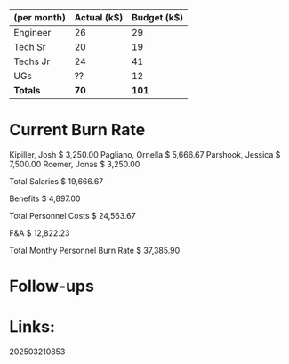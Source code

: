 


| (per month) | Actual (k$) | Budget (k$) |
| ----------- | ----------- | ----------- |
| Engineer    | 26          | 29          |
| Tech Sr     | 20          | 19          |
| Techs Jr    | 24          | 41          |
| UGs         | ??          | 12          |
| **Totals**  | **70**      | **101**     |


# Current Burn Rate
Kipiller, Josh	 $ 3,250.00 
Pagliano, Ornella	 $ 5,666.67 
Parshook, Jessica	 $ 7,500.00 
Roemer, Jonas	 $ 3,250.00 
	
Total Salaries	 $ 19,666.67 
	
Benefits	 $ 4,897.00 
	
Total Personnel Costs	 $ 24,563.67 
	
F&A	 $ 12,822.23 
	
Total Monthy Personnel Burn Rate	 $ 37,385.90 


# Follow-ups


# Links: 



202503210853
